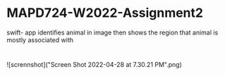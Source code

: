 # MAPD724-W2022-Assignment2
swift- app identifies animal in image then shows the region that animal is mostly associated with
#
![scrennshot]("Screen Shot 2022-04-28 at 7.30.21 PM".png)
